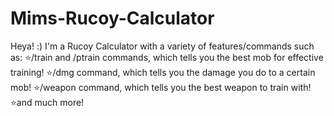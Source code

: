 # Mims-Rucoy-Calculator

Heya! :) I'm a Rucoy Calculator with a variety of features/commands such as:
⭐/train and /ptrain commands, which tells you the best mob for effective training!
⭐/dmg command, which tells you the damage you do to a certain mob!
⭐/weapon command, which tells you the best weapon to train with!
⭐and much more! 
